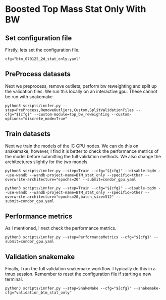 # Boosted Top Mass Stat Only With BW

## Set configuration file

Firstly, lets set the configuration file.

```
cfg="btm_070125_2d_stat_only.yaml"
```

## PreProcess datasets

Next we preprocess, remove outliets, perform bw reweighting and split up the validation files. We run this locally on an interactive gpu. These cannot be run with snakemake

```
python3 scripts/innfer.py --step=PreProcess,RemoveOutliers,Custom,SplitValidationFiles --cfg="${cfg}" --custom-module=top_bw_reweighting --custom-options="discrete_mode=True"
```

## Train datasets

Next we train the models of the IC GPU nodes. We can do this on snakemake, however, I find it is better to check the performance metrics of the model before submitting the full validation methods. We also change the architectures slightly for the two models.


```
python3 scripts/innfer.py --step=Train --cfg="${cfg}" --disable-tqdm --use-wandb --wandb-project-name=BTM_stat_only --specific=ttbar --overwrite-architecture="epochs=20" --submit=condor_gpu.yaml
```
```
python3 scripts/innfer.py --step=Train --cfg="${cfg}" --disable-tqdm --use-wandb --wandb-project-name=BTM_stat_only --specific=other --overwrite-architecture="epochs=20,batch_size=512" --submit=condor_gpu.yaml
```

## Performance metrics

As I mentioned, I next check the performance metrics.

```
python3 scripts/innfer.py --step=PerformanceMetrics --cfg="${cfg}" --submit=condor_gpu.yaml
```

## Validation snakemake

Finally, I run the full validation snakemake workflow. I typically do this in a tmux session. Remember to reset the configuration file if starting a new terminal.

```
python3 scripts/innfer.py --step=SnakeMake --cfg="${cfg}" --snakemake-cfg="validation_btm_stat_only"
```